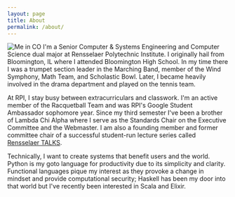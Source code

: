 ```yaml
---
layout: page
title: About
permalink: /about/
---
```

<img class="headshot" src="{{ site.url }}/assets/me.jpg" alt="Me in CO"/>
I'm a Senior Computer & Systems Engineering and Computer Science dual major at Rensselaer Polytechnic Institute. I originally hail from Bloomington, IL where I attended Bloomington High School. In my time there I was a trumpet section leader in the Marching Band, member of the Wind Symphony, Math Team, and Scholastic Bowl. Later, I became heavily involved in the drama department and played on the tennis team.

At RPI, I stay busy between extracurriculars and classwork. I'm an active member of the Racquetball Team and was RPI's Google Student Ambassador sophomore year. Since my third semester I've been a brother of Lambda Chi Alpha where I serve as the Standards Chair on the Executive Committee and the Webmaster. I am also a founding member and former committee chair of a successful student-run lecture series called <a href="http://rensselaertalks.com" class="inline-a">Rensselaer TALKS</a>.

Technically, I want to create systems that benefit users and the world. Python is my goto language for productivity due to its simplicity and clarity. Functional languages pique my interest as they provoke a change in mindset and provide computational security; Haskell has been my door into that world but I've recently been interested in Scala and Elixir.